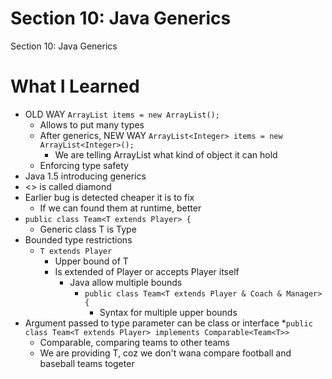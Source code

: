# Section 10: Java Generics

Section 10: Java Generics

# What I Learned
* OLD WAY `ArrayList items = new ArrayList();`
	* Allows to put many types
	* After generics, NEW WAY `ArrayList<Integer> items = new ArrayList<Integer>(); `
		* We are telling ArrayList what kind of object it can hold
	* Enforcing type safety
* Java 1.5 introducing generics
* <> is called diamond
* Earlier bug is detected cheaper it is to fix
	* If we can found them at runtime, better
* `public class Team<T extends Player> {`
	* Generic class T is Type
* Bounded type restrictions
	* `T extends Player`
		* Upper bound of T
		* Is extended of Player or accepts Player itself
			* Java allow multiple bounds
				* `public class Team<T extends Player & Coach & Manager> {`
					* Syntax for multiple upper bounds
* Argument passed to type parameter can be class or interface
*`public class Team<T extends Player> implements Comparable<Team<T>> `
	* Comparable, comparing teams to other teams
	* We are providing T, coz we don't wana compare football and baseball teams togeter